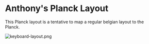 # Anthony's Planck Layout
This Planck layout is a tentative to map a regular belgian layout to the Planck.

![keyboard-layout.png](keyboard-layout.png)
